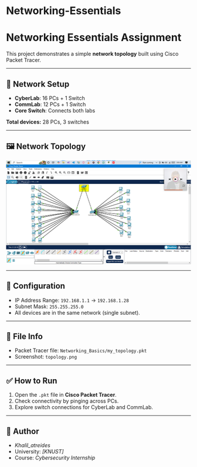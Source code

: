 # Networking-Essentials
# Networking Essentials Assignment

This project demonstrates a simple **network topology** built using Cisco Packet Tracer.

---

## 📌 Network Setup
- **CyberLab**: 16 PCs + 1 Switch  
- **CommLab**: 12 PCs + 1 Switch  
- **Core Switch**: Connects both labs  

**Total devices:** 28 PCs, 3 switches  

---

## 🖼️ Network Topology
![Network Topology](topology.png)

---

## 🔧 Configuration
- IP Address Range: `192.168.1.1` → `192.168.1.28`  
- Subnet Mask: `255.255.255.0`  
- All devices are in the same network (single subnet).  

---

## 📂 File Info
- Packet Tracer file: `Networking_Basics/my_topology.pkt`  
- Screenshot: `topology.png`  

---

## ✅ How to Run
1. Open the `.pkt` file in **Cisco Packet Tracer**.  
2. Check connectivity by pinging across PCs.  
3. Explore switch connections for CyberLab and CommLab.  

---

## 📖 Author
- *Khalil_atreides*  
- University: *[KNUST]*  
- Course: *Cybersecurity Internship*  








